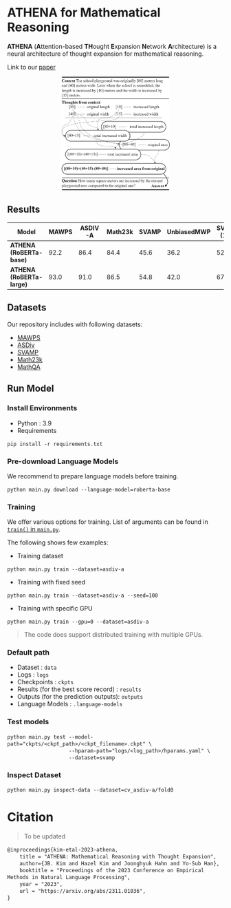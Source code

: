 # ATHENA for Mathematical Reasoning

**ATHENA** (**A**ttention-based **TH**ought **E**xpansion **N**etwork **A**rchitecture) is a neural architecture of thought expansion for mathematical reasoning.

Link to our [paper](https://arxiv.org/abs/2311.01036)

<p align=center>
<img src="figures/athena_fig1.png" style="width: 50%; height: 50%;" />
</p>

## Results

| Model                      | MAWPS | ASDIV-A | Math23k | SVAMP | UnbiasedMWP | SVAMP (1:N) | UnbiasedMWP (1:N) |
|----------------------------|-------|---------|---------|-------|-------------|-------------|-------------------|
| **ATHENA (RoBERTa-base)**  | 92.2  | 86.4    | 84.4    | 45.6  | 36.2        | 52.5        | 35.4              |
| **ATHENA (RoBERTa-large)** | 93.0  | 91.0    | 86.5    | 54.8  | 42.0        | 67.8        | 48.4              |



## Datasets

Our repository includes with following datasets:

- [MAWPS](https://aclanthology.org/N16-1136)
- [ASDiv](https://aclanthology.org/2020.acl-main.92)
- [SVAMP](https://aclanthology.org/2021.naacl-main.168)
- [Math23k](https://aclanthology.org/D17-1088/)  
- [MathQA](https://aclanthology.org/N19-1245/)


## Run Model
### Install Environments
- Python : 3.9
- Requirements
```
pip install -r requirements.txt
```

### Pre-download Language Models
We recommend to prepare language models before training.
```
python main.py download --language-model=roberta-base
```

### Training
We offer various options for training.
List of arguments can be found in [`train()` in `main.py`](https://github.com/the-jb/athena-math/blob/main/main.py#L32).

The following shows few examples:

- Training dataset
```
python main.py train --dataset=asdiv-a
```

- Training with fixed seed
```
python main.py train --dataset=asdiv-a --seed=100
```

- Training with specific GPU
```
python main.py train --gpu=0 --dataset=asdiv-a
```
> The code does support distributed training with multiple GPUs.

### Default path

- Dataset : `data`
- Logs : `logs`
- Checkpoints : `ckpts`
- Results (for the best score record) : `results`
- Outputs (for the prediction outputs): `outputs`
- Language Models : `.language-models`

### Test models

```
python main.py test --model-path="ckpts/<ckpt_path>/<ckpt_filename>.ckpt" \
                    --hparam-path="logs/<log_path>/hparams.yaml" \
                    --dataset=svamp
```

### Inspect Dataset

```
python main.py inspect-data --dataset=cv_asdiv-a/fold0
```

# Citation
> To be updated
```
@inproceedings{kim-etal-2023-athena,
    title = "ATHENA: Mathematical Reasoning with Thought Expansion",
    author={JB. Kim and Hazel Kim and Joonghyuk Hahn and Yo-Sub Han},
    booktitle = "Proceedings of the 2023 Conference on Empirical Methods in Natural Language Processing",
    year = "2023",
    url = "https://arxiv.org/abs/2311.01036",
}
```
